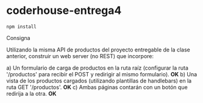 # coderhouse-entrega4

```
npm install
```

Consigna

Utilizando la misma API de productos del proyecto entregable de la clase anterior, construir un web server (no REST) que incorpore:

a) Un formulario de carga de productos en la ruta raíz (configurar la ruta '/productos' para recibir el POST y redirigir al mismo formulario). <b>OK</b>
b) Una vista de los productos cargados (utilizando plantillas de handlebars) en la ruta GET '/productos'. <b>OK</b>
c) Ambas páginas contarán con un botón que redirija a la otra. <b>OK</b>


